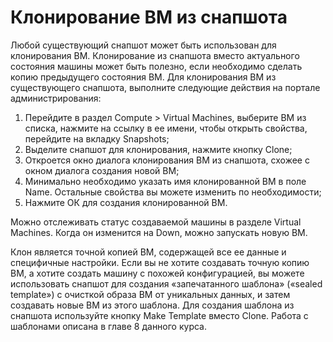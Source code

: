 # Клонирование ВМ из снапшота

Любой существующий снапшот может быть использован для клонирования ВМ. Клонирование из снапшота вместо актуального состояния машины может быть полезно, если необходимо сделать копию предыдущего состояния ВМ. Для клонирования ВМ из существующего снапшота, выполните следующие действия на портале администрирования:

1. Перейдите в раздел Compute > Virtual Machines, выберите ВМ из списка, нажмите на ссылку в ее имени, чтобы открыть свойства, перейдите на вкладку Snapshots;
2. Выделите снапшот для клонирования, нажмите кнопку Clone;
3. Откроется окно диалога клонирования ВМ из снапшота, схожее с окном диалога создания новой ВМ;
4. Минимально необходимо указать имя клонированной ВМ в поле Name. Остальные свойства вы можете изменить по необходимости;
5. Нажмите ОК для создания клонированной ВМ.

Можно отслеживать статус создаваемой машины в разделе Virtual Machines. Когда он изменится на Down, можно запускать новую ВМ.

Клон является точной копией ВМ, содержащей все ее данные и специфичные настройки. Если вы не хотите создавать точную копию ВМ, а хотите создать машину с похожей конфигурацией, вы можете использовать снапшот для создания «запечатанного шаблона» («sealed template») с очисткой образа ВМ от уникальных данных, и затем создавать новые ВМ из этого шаблона. Для создания шаблона из снапшота используйте кнопку Make Template вместо Clone. Работа с шаблонами описана в главе 8 данного курса.
